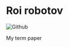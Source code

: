 # Roi robotov

![Github](https://img.shields.io/github/license/ErshovVladislav10M/Roi_robotov?style=plastic)

 My term paper
